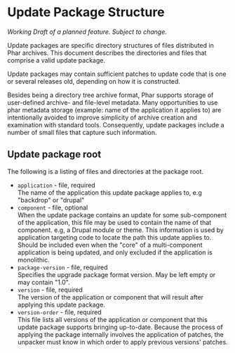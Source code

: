 # Update Package Structure
_Working Draft of a planned feature. Subject to change._

Update packages are specific directory structures of files distributed in Phar archives.
This document describes the directories and files that comprise a valid update 
package.

Update packages may contain sufficient patches to update code that is one or several
releases old, depending on how it is constructed.

Besides being a directory tree archive format, Phar supports storage of user-defined 
archive- and file-level metadata. Many opportunities to use phar metadata storage 
(example: name of the application it applies to) are intentionally avoided to improve 
simplicity of archive creation and examination with standard tools. Consequently, update 
packages include a number of small files that capture such information.

## Update package root
The following is a listing of files and directories at the package root.

* `application` - file, required  
  The name of the application this update package applies to, e.g "backdrop" or "drupal"
* `component` - file, optional  
  When the update package contains an update for some sub-component of the application, 
  this file may be used to contain the name of that component. e.g, a Drupal module or
  theme. This information is used by application targeting code to locate the path this
  update applies to. Should be included even when the "core" of a multi-component 
  application is being updated, and only excluded if the application is monolithic.
* `package-version` - file, required  
  Specifies the upgrade package format version. May be left empty or may contain "1.0".
* `version` - file, required  
  The version of the application or component that will result after applying this update
  package.
* `version-order` - file, required  
  This file lists all versions of the application or component that this update
  package supports bringing up-to-date. Because the process of applying the package 
  internally involves the application of patches, the unpacker must know in which order 
  to apply previous versions' patches. 
